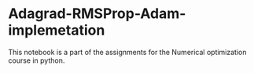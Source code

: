 # Adagrad-RMSProp-Adam-implemetation

This notebook is a part of the assignments for the Numerical optimization course in python.
